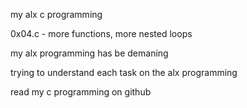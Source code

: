 my alx c programming

0x04.c - more functions, more nested loops

my alx programming has be demaning

trying to understand each task on the alx programming

read my c programming on github
